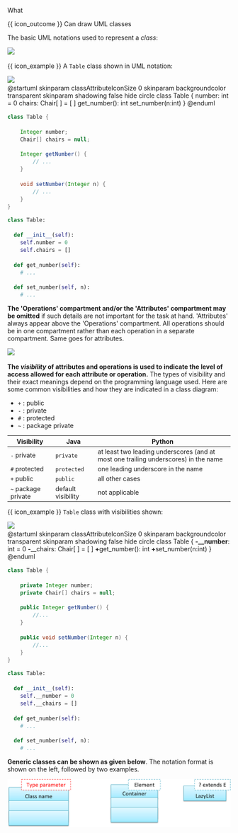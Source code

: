 <span id="title">What</span>

<span id="prereqs"></span>

<span id="outcomes">{{ icon_outcome }} Can draw UML classes</span>

<div id="body">

The basic UML notations used to represent a _class_:<br>

<img src="{{baseUrl}}/uml/classDiagrams/classes/what/images/basicNotation.png" height="130" />
<p/>

<box>

{{ icon_example }} A `Table` class shown in UML notation:

<div class="alt-java">
<img src="{{baseUrl}}/uml/classDiagrams/classes/what/images/operations.png" height="150" />
</div>
<div class="alt-python">
<puml>
@startuml
skinparam classAttributeIconSize 0
skinparam backgroundcolor transparent
skinparam shadowing false
hide circle
class Table {
number: int = 0
chairs: Chair[ ] = [ ]
get_number(): int
set_number(n:int)
}
@enduml
</puml>
</div>
<p/>

<panel type="seamless" header="The equivalent code">
<div class="alt-java">

```java
class Table {

    Integer number;
    Chair[] chairs = null;
    
    Integer getNumber() {
        // ...
    }

    void setNumber(Integer n) {
        // ...
    }
}
```
</div>
<div class="alt-python">

```python
class Table:

  def __init__(self):
    self.number = 0
    self.chairs = []

  def get_number(self):
    # ...

  def set_number(self, n):
    # ...
```
</div>

</panel>

</box>

**The 'Operations' compartment and/or the 'Attributes' compartment may be omitted** if such details are not important for the task at hand. 'Attributes' always appear above the 'Operations' compartment. All operations should be in one compartment rather than each operation in a separate compartment. Same goes for attributes.

<box>

<img src="{{baseUrl}}/uml/classDiagrams/classes/what/images/classes.png" height="100" />

</box>

**The _visibility_ of attributes and operations is used to indicate the level of access allowed for each attribute or operation.** The types of visibility and their exact meanings depend on the programming language used. Here are some common visibilities and how they are indicated in a class diagram:

* `+` : public
* `-` : private
* `#` : protected
* `~` : package private

<panel type="seamless" header="How visibilities map to programming language features">

Visibility | Java | Python
-----------|------|-------
`-` private | `private` | at least two leading underscores (and at most one trailing underscores) in the name
`#` protected | `protected` | one leading underscore in the name
`+` public | `public` | all other cases
`~` package private | default visibility | not applicable

</panel><p/>

<box>

{{ icon_example }} `Table` class with visibilities shown:
<div class="alt-java">
<img src="{{baseUrl}}/uml/classDiagrams/classes/what/images/operationsVisibility.png" height="150" />
</div>
<div class="alt-python">
<puml>
@startuml
skinparam classAttributeIconSize 0
skinparam backgroundcolor transparent
skinparam shadowing false
hide circle
class Table {
<b><color:red>-</color>__number</b>: int = 0
<b><color:red>-</color></b>__chairs: Chair[ ] = [ ]
<b><color:red>+</color></b>get_number(): int
<b><color:red>+</color></b>set_number(n:int)
}
@enduml
</puml>
</div>
<p/>

<panel type="seamless" header="The equivalent code">
<div class="alt-java">

```java
class Table {

    private Integer number;
    private Chair[] chairs = null;

    public Integer getNumber() {
        //...
    }

    public void setNumber(Integer n) {
        //...
    }
}
```
</div>
<div class="alt-python">

```python
class Table:

  def __init__(self):
    self.__number = 0
    self.__chairs = []

  def get_number(self):
    # ...

  def set_number(self, n):
    # ...
```
</div>

</panel>

</box>


<div class="alt-java">


**Generic classes can be shown as given below**. The notation format is shown on the left, followed by two examples.

<img src="images/generic.png" width="618"/>
<p/>
</div>

</div>

<div id="extras">

<include src="exercises.md" />

</div>